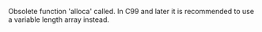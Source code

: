Obsolete function 'alloca' called. In C99 and later it is recommended to use a variable length array instead.